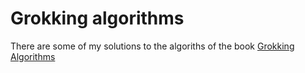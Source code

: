 # Grokking algorithms

There are some of my solutions to the algoriths of the book [Grokking Algorithms](https://www.amazon.com.br/Grokking-Algorithms-illustrated-programmers-curious/dp/1617292230)
